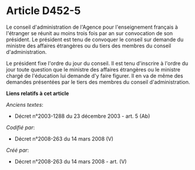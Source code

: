 # Article D452-5

Le conseil d'administration de l'Agence pour l'enseignement français à l'étranger se réunit au moins trois fois par an sur
convocation de son président. Le président est tenu de convoquer le conseil sur demande du ministre des affaires étrangères
ou du tiers des membres du conseil d'administration.

Le président fixe l'ordre du jour du conseil. Il est tenu d'inscrire à l'ordre du jour toute question que le ministre des
affaires étrangères ou le ministre chargé de l'éducation lui demande d'y faire figurer. Il en va de même des demandes
présentées par le tiers des membres du conseil d'administration.

**Liens relatifs à cet article**

_Anciens textes_:

  - Décret n°2003-1288 du 23 décembre 2003 - art. 5 (Ab)

_Codifié par_:

  - Décret n°2008-263 du 14 mars 2008 (V)

_Créé par_:

  - Décret n°2008-263 du 14 mars 2008 - art. (V)
